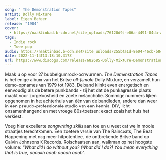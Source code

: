 ```yaml
---
song: " The Demonstration Tapes"
artist: Dolly Mixture
label: Eigen Beheer
release: "1984"
cover:
  - https://naaktinbad.b-cdn.net/site_uploads/76120d94-e06a-4491-84da-acdb5999b458.jpg
tags:
  - Indie rock
  - Twee pop
audio: https://naaktinbad.b-cdn.net/site_uploads/255bfa1d-8e04-46cb-b8c9-e4c8c73ee067.mp3
date: 2022-11-14T13:18:10.317Z
url: https://www.discogs.com/release/682685-Dolly-Mixture-Demonstration-Tapes
---
```

Maak u op voor 27 bubbelgumrock-oorwurmen. *The Demonstration Tapes* is het enige album van het Britse *all-female* Dolly Mixture, en verzamelt hun demo-opnames van 1979 tot 1983. De band klinkt even energetisch en eenvoudig als de betere punkbands - zij het dat de punkagressie plaats maakt voor zorgeloosheid en zoete melancholie. Sommige nummers lijken opgenomen in het achterhuis van één van de bandleden, andere dan weer in een pseudo-professionele studio van een kennis. DIY, licht onsamenhangend en met vroege 80s-toetsen: exact zoals het huis het verkiest.

Voeg hier excellente *songwriting skills* aan toe en u weet dat we in mooie straatjes terechtkomen. Een zoetere versie van The Raincoats, The Beat Happening met nog meer hitpotentieel, de ontbrekende Britse band op Calvin Johnsons K Records. Rolschaatsen aan, walkman op het hoogste volume: *“What did I do without you? (What did I do?) You mean everything that is true, oooooh oooh ooooh oooh”.*